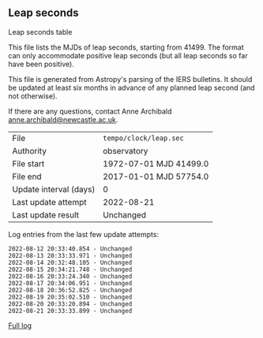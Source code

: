 
## Leap seconds

Leap seconds table

This file lists the MJDs of leap seconds, starting from 41499.
The format can only accommodate positive leap seconds (but all
leap seconds so far have been positive).

This file is generated from Astropy's parsing of the IERS
bulletins. It should be updated at least six months in advance
of any planned leap second (and not otherwise).

If there are any questions, contact Anne Archibald
<anne.archibald@newcastle.ac.uk>.

|     |     |
|:--- |:--- |
| File | `tempo/clock/leap.sec` |
| Authority | observatory |
| File start | 1972-07-01 MJD 41499.0 |
| File end | 2017-01-01 MJD 57754.0 |
| Update interval (days) | 0 |
| Last update attempt | 2022-08-21 |
| Last update result | Unchanged |

Log entries from the last few update attempts:
```
2022-08-12 20:33:40.854 - Unchanged
2022-08-13 20:33:33.971 - Unchanged
2022-08-14 20:32:48.105 - Unchanged
2022-08-15 20:34:21.748 - Unchanged
2022-08-16 20:33:24.340 - Unchanged
2022-08-17 20:34:06.951 - Unchanged
2022-08-18 20:36:52.825 - Unchanged
2022-08-19 20:35:02.510 - Unchanged
2022-08-20 20:33:20.894 - Unchanged
2022-08-21 20:33:33.899 - Unchanged
```
[Full log](https://raw.githubusercontent.com/ipta/pulsar-clock-corrections/main/log/tempo/clock/leap.sec.log)
